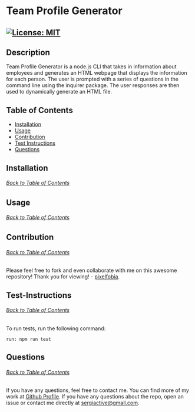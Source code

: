 # Team Profile Generator

  [![License: MIT](https://img.shields.io/badge/License-MIT-yellow.svg)](https://opensource.org/licenses/MIT)
----
## Description

Team Profile Generator is a node.js CLI that takes in information about employees and generates an HTML webpage that displays the information for each person. The user is prompted with a series of questions in the command line using the inquirer package. The user responses are then used to dynamically generate an HTML file.

## Table of Contents
- [Installation](#installation)
- [Usage](#usage)
- [Contribution](#contribution)
- [Test Instructions](#tests)
- [Questions](#questions)

## Installation
###### [Back to Table of Contents](#Table-of-Contents)


## Usage
###### [Back to Table of Contents](#Table-of-Contents)


## Contribution
###### [Back to Table of Contents](#Table-of-Contents)
Please feel free to fork and even collaborate with me on this awesome repository!  Thank you for viewing! - [pixelfobia](https://github.com/pixelfobia).

## Test-Instructions
###### [Back to Table of Contents](#Table-of-Contents)
To run tests, run the following command:
```
run: npm run test
```

## Questions
###### [Back to Table of Contents](#Table-of-Contents)
If you have any questions, feel free to contact me.
You can find more of my work at [Github Profile](https://github.com/pixelfobia).
If you have any questions about the repo, open an issue or contact me directly at sergiactive@gmail.com.

